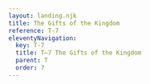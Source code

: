 ```yaml
---
layout: landing.njk
title: The Gifts of the Kingdom
reference: T-7 
eleventyNavigation:
  key: T-7
  title: T–7 The Gifts of the Kingdom
  parent: T
  order: 7
---
```

